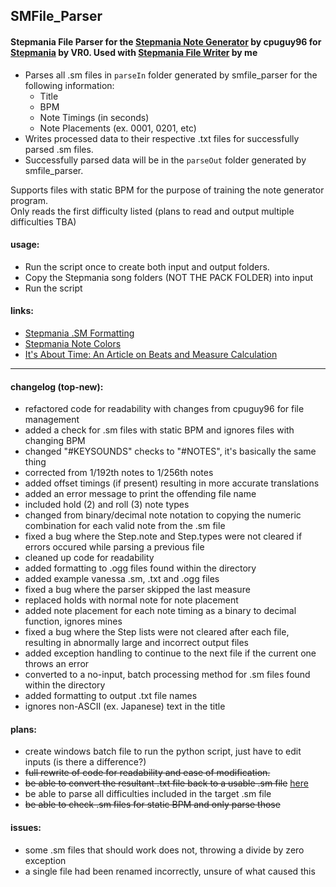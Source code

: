 ## SMFile_Parser
#### Stepmania File Parser for the [Stepmania Note Generator](https://github.com/cpuguy96/stepmania-note-generator) by cpuguy96 for [Stepmania](https://github.com/stepmania/stepmania/wiki/sm) by VR0. Used with [Stepmania File Writer](https://github.com/jhaco/SMTXT_Converter) by me

- Parses all .sm files in ```parseIn``` folder generated by smfile_parser for the following information:
  - Title
  - BPM
  - Note Timings (in seconds)
  - Note Placements (ex. 0001, 0201, etc)
- Writes processed data to their respective .txt files for successfully parsed .sm files.
- Successfully parsed data will be in the ```parseOut``` folder generated by smfile_parser.

Supports files with static BPM for the purpose of training the note generator program.\
Only reads the first difficulty listed (plans to read and output multiple difficulties TBA)

#### usage:

- Run the script once to create both input and output folders.
- Copy the Stepmania song folders (NOT THE PACK FOLDER) into input
- Run the script

#### links:

- [Stepmania .SM Formatting](https://github.com/stepmania/stepmania/wiki/sm)
- [Stepmania Note Colors](https://step-mania.fandom.com/wiki/Notes)
- [It's About Time: An Article on Beats and Measure Calculation](https://sites.uci.edu/camp2014/2014/05/19/its-about-time/)

---

#### changelog (top-new):
- refactored code for readability with changes from cpuguy96 for file management
- added a check for .sm files with static BPM and ignores files with changing BPM
- changed "#KEYSOUNDS" checks to "#NOTES", it's basically the same thing
- corrected from 1/192th notes to 1/256th notes
- added offset timings (if present) resulting in more accurate translations
- added an error message to print the offending file name
- included hold (2) and roll (3) note types
- changed from binary/decimal note notation to copying the numeric combination for each valid note from the .sm file
- fixed a bug where the Step.note and Step.types were not cleared if errors occured while parsing a previous file
- cleaned up code for readability
- added formatting to .ogg files found within the directory
- added example vanessa .sm, .txt and .ogg files
- fixed a bug where the parser skipped the last measure
- replaced holds with normal note for note placement
- added note placement for each note timing as a binary to decimal function, ignores mines
- fixed a bug where the Step lists were not cleared after each file, resulting in abnormally large and incorrect output files
- added exception handling to continue to the next file if the current one throws an error
- converted to a no-input, batch processing method for .sm files found within the directory
- added formatting to output .txt file names
- ignores non-ASCII (ex. Japanese) text in the title

#### plans:
- create windows batch file to run the python script, just have to edit inputs (is there a difference?)
- ~~full rewrite of code for readability and ease of modification.~~
- ~~be able to convert the resultant .txt file back to a usable .sm file~~ [here](https://github.com/jhaco/SMTXT_Converter)
- be able to parse all difficulties included in the target .sm file
- ~~be able to check .sm files for static BPM and only parse those~~

#### issues:
- some .sm files that should work does not, throwing a divide by zero exception
- a single file had been renamed incorrectly, unsure of what caused this
